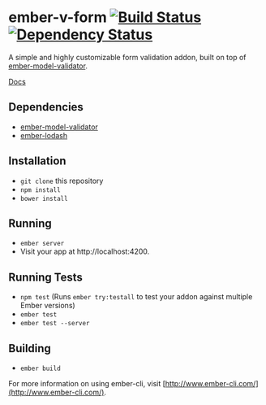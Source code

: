 # ember-v-form [![Build Status](https://travis-ci.org/cataline/ember-v-form.svg?branch=master)](https://travis-ci.org/cataline/ember-v-form) [![Dependency Status](https://gemnasium.com/cataline/ember-v-form.svg)](https://gemnasium.com/cataline/ember-v-form)

A simple and highly customizable form validation addon, built on top of [ember-model-validator](https://github.com/esbanarango/ember-model-validator).

[Docs](https://cataline.github.io/ember-v-form)

## Dependencies
* [ember-model-validator](https://github.com/esbanarango/ember-model-validator)
* [ember-lodash](https://github.com/mike-north/ember-lodash)

## Installation

* `git clone` this repository
* `npm install`
* `bower install`

## Running

* `ember server`
* Visit your app at http://localhost:4200.

## Running Tests

* `npm test` (Runs `ember try:testall` to test your addon against multiple Ember versions)
* `ember test`
* `ember test --server`

## Building

* `ember build`

For more information on using ember-cli, visit [http://www.ember-cli.com/](http://www.ember-cli.com/).
